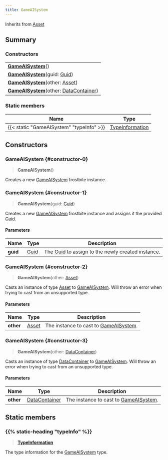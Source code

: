 ```yaml
---
title: GameAISystem
---
```


Inherits from [Asset](/vext/ref/fb/asset)

## Summary

### Constructors

|  |
| --- |
| **[GameAISystem](#constructor-0)**() |
| **[GameAISystem](#constructor-1)**(guid: [Guid](/vext/ref/shared/type/guid)) |
| **[GameAISystem](#constructor-2)**(other: [Asset](/vext/ref/fb/asset)) |
| **[GameAISystem](#constructor-3)**(other: [DataContainer](/vext/ref/shared/type/datacontainer)) |

### Static members

| Name | Type |
| ---- | ---- |
| {{< static "GameAISystem" "typeInfo" >}} | [TypeInformation](/vext/ref/shared/type/typeinformation) |

## Constructors

### GameAISystem {#constructor-0}

> **GameAISystem**()

Creates a new [GameAISystem](/vext/ref/fb/gameaisystem) frostbite instance.

### GameAISystem {#constructor-1}

> **GameAISystem**(guid: [Guid](/vext/ref/shared/type/guid))

Creates a new [GameAISystem](/vext/ref/fb/gameaisystem) frostbite instance and assigns it the provided [Guid](/vext/ref/shared/type/guid).

#### Parameters

| Name | Type | Description |
| ---- | ---- | ----------- |
| **guid** | [Guid](/vext/ref/shared/type/guid) | The [Guid](/vext/ref/shared/type/guid) to assign to the newly created instance. |

### GameAISystem {#constructor-2}

> **GameAISystem**(other: [Asset](/vext/ref/fb/asset))

Casts an instance of type [Asset](/vext/ref/fb/asset) to [GameAISystem](/vext/ref/fb/gameaisystem). Will throw an error when trying to cast from an unsupported type.

#### Parameters

| Name | Type | Description |
| ---- | ---- | ----------- |
| **other** | [Asset](/vext/ref/fb/asset) | The instance to cast to [GameAISystem](/vext/ref/fb/gameaisystem). |

### GameAISystem {#constructor-3}

> **GameAISystem**(other: [DataContainer](/vext/ref/shared/type/datacontainer))

Casts an instance of type [DataContainer](/vext/ref/shared/type/datacontainer) to [GameAISystem](/vext/ref/fb/gameaisystem). Will throw an error when trying to cast from an unsupported type.

#### Parameters

| Name | Type | Description |
| ---- | ---- | ----------- |
| **other** | [DataContainer](/vext/ref/shared/type/datacontainer) | The instance to cast to [GameAISystem](/vext/ref/fb/gameaisystem). |

## Static members

### {{% static-heading "typeInfo" %}}

> **[TypeInformation](/vext/ref/shared/type/typeinformation)**

The type information for the [GameAISystem](/vext/ref/fb/gameaisystem) type.

